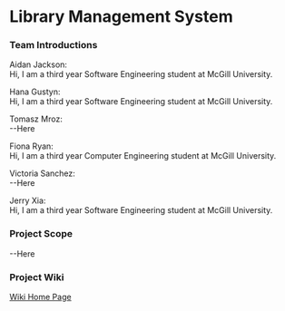 # Library Management System
  ### Team Introductions
  Aidan Jackson:  
    Hi, I am a third year Software Engineering student at McGill University.
    
  Hana Gustyn:  
    Hi, I am a third year Software Engineering student at McGill University.
  
  Tomasz Mroz:  
    --Here
  
  Fiona Ryan:  
    Hi, I am a third year Computer Engineering student at McGill University.
  
  Victoria Sanchez:  
    --Here
  
  Jerry Xia:  
    Hi, I am a third year Software Engineering student at McGill University.
    
### Project Scope
--Here

### Project Wiki
[Wiki Home Page](https://github.com/McGill-ECSE321-Fall2021/project-group-17/wiki)
